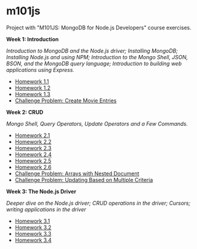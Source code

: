 
# m101js

Project with "M101JS: MongoDB for Node.js Developers" course exercises.

**Week 1: Introduction**

*Introduction to MongoDB and the Node.js driver; Installing MongoDB; Installing Node.js and using NPM; Introduction to the Mongo Shell, JSON, BSON, and the MongoDB query language; Introduction to building web applications using Express.*

 - [Homework 1.1](https://github.com/fabiodelabruna/m101js/tree/master/homework-1.1)
 - [Homework 1.2](https://github.com/fabiodelabruna/m101js/tree/master/homework-1.2)
 - [Homework 1.3](https://github.com/fabiodelabruna/m101js/tree/master/homework-1.3)
 - [Challenge Problem: Create Movie Entries](https://github.com/fabiodelabruna/m101js/tree/master/homework-1.4%20(Challenge%20Problem)%20-%20Create%20Movie%20Entries)

**Week 2: CRUD**

*Mongo Shell, Query Operators, Update Operators and a Few Commands.*

 - [Homework 2.1](https://github.com/fabiodelabruna/m101js/tree/master/homework-2.1)
 - [Homework 2.2](https://github.com/fabiodelabruna/m101js/tree/master/homework-2.2)
 - [Homework 2.3](https://github.com/fabiodelabruna/m101js/tree/master/homework-2.3)
 - [Homework 2.4](https://github.com/fabiodelabruna/m101js/tree/master/homework-2.4)
 - [Homework 2.5](https://github.com/fabiodelabruna/m101js/tree/master/homework-2.5)
 - [Homework 2.6](https://github.com/fabiodelabruna/m101js/tree/master/homework-2.6)
 - [Challenge Problem: Arrays with Nested Document](https://github.com/fabiodelabruna/m101js/tree/master/homework-2.7%20(Challenge%20Problem)%20-%20Arrays%20with%20Nested%20Document)
 - [Challenge Problem: Updating Based on Multiple Criteria](https://github.com/fabiodelabruna/m101js/tree/master/homework-2.8%20(Challenge%20Problem)%20-%20Updating%20Based%20on%20Multiple%20Criteria)

**Week 3: The Node.js Driver**

*Deeper dive on the Node.js driver; CRUD operations in the driver; Cursors; writing applications in the driver*

 - [Homework 3.1](https://github.com/fabiodelabruna/m101js/tree/master/homework-3.1)
 - [Homework 3.2](https://github.com/fabiodelabruna/m101js/tree/master/homework-3.2)
 - [Homework 3.3](https://github.com/fabiodelabruna/m101js/tree/master/homework-3.3)
 - [Homework 3.4](https://github.com/fabiodelabruna/m101js/tree/master/homework-3.4)
